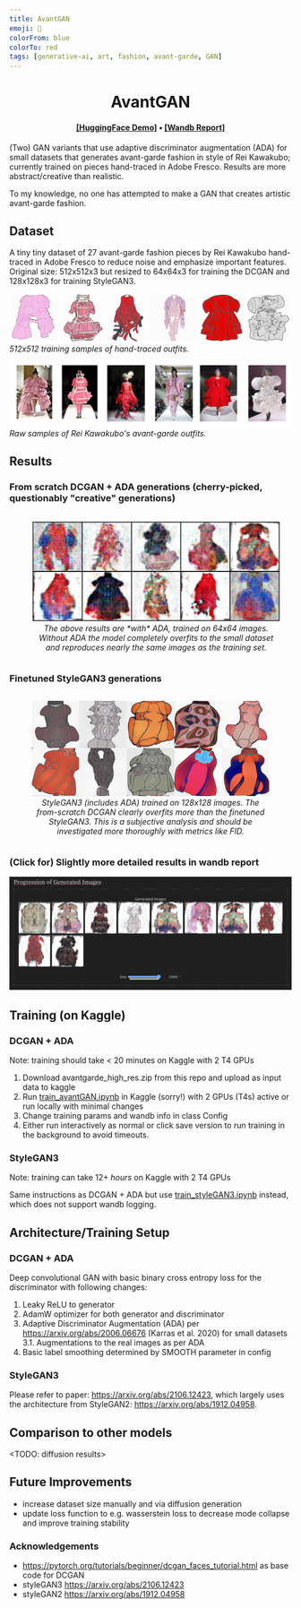```yaml
---
title: AvantGAN
emoji: 🧠
colorFrom: blue
colorTo: red
tags: [generative-ai, art, fashion, avant-garde, GAN]
---
```


<div align="center">
    <h1>AvantGAN</h1>
    <div>
    <h4 align="center">
    <a href="https://huggingface.co/spaces/ellemac/avantGAN" target='_blank'>[HuggingFace Demo]</a> •
    <a href="https://wandb.ai/elles/avantGAN/reports/DCGAN--Vmlldzo4Mzc3MDAx" target='_blank'>[Wandb Report]</a>
    </h4>
</div>
</div>

(Two) GAN variants that use adaptive discriminator augmentation (ADA) for small datasets that generates avant-garde fashion in style of Rei Kawakubo; currently trained on pieces hand-traced in Adobe Fresco. Results are more abstract/creative than realistic.

To my knowledge, no one has attempted to make a GAN that creates artistic avant-garde fashion.

## Dataset
A tiny tiny dataset of 27 avant-garde fashion pieces by Rei Kawakubo hand-traced in Adobe Fresco to reduce noise and emphasize important features. Original size: 512x512x3 but resized to 64x64x3 for training the DCGAN and 128x128x3 for training StyleGAN3.

![Alt_text](images/drawing_sample.png)
*512x512 training samples of hand-traced outfits.*

![Alt_text](images/source_sample.png)
*Raw samples of Rei Kawakubo's avant-garde outfits.*

## Results


### From scratch DCGAN + ADA generations (cherry-picked, questionably "creative" generations)
<div style="display: flex; justify-content: center; width: 100%; margin: 0 auto;">
    <figure style="flex: 1; margin-right: 20px; text-align: center;">
        <img src="images/cherry_picked_creative.png" alt="Alt_text" style="width: 100%; height: auto;" />
        <figcaption><em>The above results are *with* ADA, trained on 64x64 images. Without ADA the model completely overfits to the small dataset and reproduces nearly the same images as the training set. </em></figcaption>
    </figure>
</div>

### Finetuned StyleGAN3 generations
<div style="display: flex; justify-content: center; width: 100%; margin: 0 auto;">
    <figure style="flex: 1; text-align: center;">
        <img src="images/stylegan3_samples.png" alt="Alt_text" style="width: 100%; height: auto;" />
        <figcaption><em>StyleGAN3 (includes ADA) trained on 128x128 images. The from-scratch DCGAN clearly overfits more than the finetuned StyleGAN3. This is a subjective analysis and should be investigated more thoroughly with metrics like FID.</em></figcaption>
    </figure>
</div>

### (Click for) Slightly more detailed results in wandb report
[![My Screenshot](images/wandb_report_screenshot.png)](https://wandb.ai/elles/avantGAN/reports/avantGAN--Vmlldzo4Mzc3MDAx?accessToken=yt5dxpxwpfai2kpalefjr1apv4xl01lve45djpwqg5zds17smqm2lkg50prtv2g6#dcgan-+-ada)

## Training (on Kaggle)
### DCGAN + ADA
Note: training should take < 20 minutes on Kaggle with 2 T4 GPUs

1. Download avantgarde_high_res.zip from this repo and upload as input data to kaggle
2. Run [train_avantGAN.ipynb](./notebooks/train_avantGAN.ipynb) in Kaggle (sorry!) with 2 GPUs (T4s) active or run locally with minimal changes
2. Change training params and wandb info in class Config
3. Either run interactively as normal or click save version to run training in the background to avoid timeouts.

### StyleGAN3
Note: training can take 12+ *hours* on Kaggle with 2 T4 GPUs

Same instructions as DCGAN + ADA but use [train_styleGAN3.ipynb](./notebooks/train_styleGAN3.ipynb) instead, which does not support wandb logging.


## Architecture/Training Setup
### DCGAN + ADA
Deep convolutional GAN with basic binary cross entropy loss for the discriminator with following changes:
1. Leaky ReLU to generator
2. AdamW optimizer for both generator and discriminator
3. Adaptive Discriminator Augmentation (ADA) per https://arxiv.org/abs/2006.06676 (Karras et al. 2020) for small datasets  
    3.1. Augmentations to the real images as per ADA
4. Basic label smoothing determined by SMOOTH parameter in config

### StyleGAN3
Please refer to paper: https://arxiv.org/abs/2106.12423, which largely uses the architecture from StyleGAN2: https://arxiv.org/abs/1912.04958.


## Comparison to other models
<TODO: diffusion results>

## Future Improvements
* increase dataset size manually and via diffusion generation
* update loss function to e.g. wasserstein loss to decrease mode collapse and improve training stability

### Acknowledgements
* https://pytorch.org/tutorials/beginner/dcgan_faces_tutorial.html as base code for DCGAN
* styleGAN3 https://arxiv.org/abs/2106.12423  
* styleGAN2 https://arxiv.org/abs/1912.04958  
